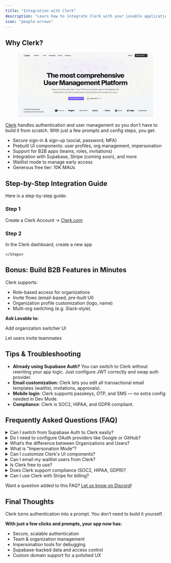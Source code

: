 ```yaml
---
title: "Integration with Clerk"
description: "Learn how to integrate Clerk with your Lovable application"
icon: "people-arrows"
---
```


## Why Clerk?

<figure><img src="/images/what-is-clerk.png" alt="What Is Clerk Pn"><figcaption></figcaption></figure>

[Clerk](https://clerk.com) handles authentication and user management so you don’t have to build it from scratch. With just a few prompts and config steps, you get:

- Secure sign-in & sign-up (social, password, MFA)
- Prebuilt UI components: user profiles, org management, impersonation
- Support for B2B apps (teams, roles, invitations)
- Integration with Supabase, Stripe (coming soon), and more
- Waitlist mode to manage early access
- Generous free tier: 10K MAUs

## Step-by-Step Integration Guide

Here is a step-by-step guide:

### Step 1
Create a Clerk Account → [Clerk.com](https://clerk.com)

### Step 2
In the Clerk dashboard, create a new app

        
      
    </Steps>
  </Step>
  
  
  
  
  
  
</Steps>

## Bonus: Build B2B Features in Minutes

Clerk supports:

- Role-based access for organizations
- Invite flows (email-based, pre-built UI)
- Organization profile customization (logo, name)
- Multi-org switching (e.g. Slack-style)

**Ask Lovable to:**

Add organization switcher UI

Let users invite teammates

## Tips & Troubleshooting

- **Already using Supabase Auth?** You can switch to Clerk without rewriting your app logic. Just configure JWT correctly and swap auth provider.
- **Email customization:** Clerk lets you edit all transactional email templates (waitlist, invitations, approvals).
- **Mobile login**: Clerk supports passkeys, OTP, and SMS — no extra config needed in Dev Mode.
- **Compliance**: Clerk is SOC2, HIPAA, and GDPR compliant.

## Frequently Asked Questions (FAQ)

  <details>
<summary>Can I switch from Supabase Auth to Clerk easily?</summary>
Yes. Clerk and Supabase work well together. You just need to:

    - Set up Clerk to issue JWTs
    - Add Supabase’s JWT secret in Clerk
    - Update Supabase RLS policies to use Clerk’s `auth.uid()`

    This lets you plug Clerk into an existing Supabase-backed app with minimal changes.
</details>
  <details>
<summary>Do I need to configure OAuth providers like Google or GitHub?</summary>
Only for production. In development mode, Clerk provides shared credentials for testing. For production:

    - Set up your own Google/GitHub/etc. credentials
    - Add them in Clerk under **OAuth settings**
</details>
  <details>
<summary>What’s the difference between Organizations and Users?</summary>
- **Users**: Individuals who can log in to your app
    - **Organizations**: Groups of users (teams, companies)

    Use organizations when you want:

    - Role-based access (Admin, Member, etc.)
    - Users to invite teammates
    - B2B SaaS-style flows
</details>
  <details>
<summary>What is “Impersonation Mode”?</summary>
It allows admins to log in as any user — super helpful for:

    - Debugging user issues
    - Understanding their experience
    - Providing live support

    
Clerk limits what impersonators can do (e.g., no password changes).

</details>
  <details>
<summary>Can I customize Clerk's UI components?</summary>
Yes. Clerk offers:

    - Full CSS support via `appearance` props
    - The option to build fully custom UIs using Clerk React hooks

    You can keep the out-of-the-box look or fully match your app’s brand.
</details>
  <details>
<summary>Can I email my waitlist users from Clerk?</summary>
Currently:

    - Users are auto-notified when approved from the waitlist
    - Bulk email support is **coming soon**

    For now, export emails and use your preferred email tool.
</details>
  <details>
<summary>Is Clerk free to use?</summary>
Yes\! Clerk has a generous free tier:

    - Up to **10,000 Monthly Active Users (MAUs)**
    - Paid plans start at **$25/month**, with usage-based pricing after

    You can use it in production without paying until you scale.
</details>
  <details>
<summary>Does Clerk support compliance (SOC2, HIPAA, GDPR)?</summary>
Yes. Clerk is:

    - **SOC 2 certified**
    - **HIPAA-compliant**
    - **GDPR-ready**

    Ideal for teams building in regulated industries.
</details>
  <details>
<summary>Can I use Clerk with Stripe for billing?</summary>
Coming soon. You’ll soon be able to:

    - Define plans (e.g. Free, Pro, Enterprise)
    - Let users/orgs manage subscriptions from Clerk’s UI
    - Automatically sync data to Stripe

    Follow [@clerkdev](https://x.com/clerkdev?lang=en) on X for updates.
</details>

Want a question added to this FAQ? [Let us know on Discord](https://discord.gg/lovable-dev)\!

## Final Thoughts

Clerk turns authentication into a prompt. You don’t need to build it yourself.

**With just a few clicks and prompts, your app now has:**

- Secure, scalable authentication
- Team & organization management
- Impersonation tools for debugging
- Supabase-backed data and access control
- Custom domain support for a polished UX